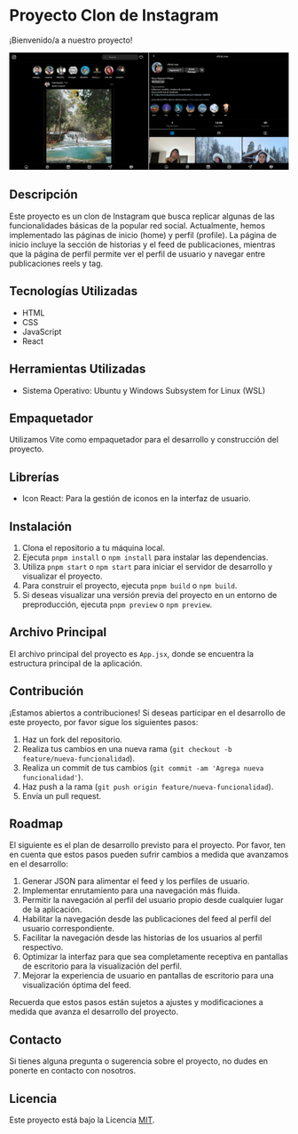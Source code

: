 # Proyecto Clon de Instagram

¡Bienvenido/a a nuestro proyecto!

![img](./HomeProfile.png)


## Descripción

Este proyecto es un clon de Instagram que busca replicar algunas de las funcionalidades básicas de la popular red social. Actualmente, hemos implementado las páginas de inicio (home) y perfil (profile). La página de inicio incluye la sección de historias y el feed de publicaciones, mientras que la página de perfil permite ver el perfil de usuario y navegar entre publicaciones reels y tag.

## Tecnologías Utilizadas

- HTML
- CSS
- JavaScript
- React

## Herramientas Utilizadas

- Sistema Operativo: Ubuntu y Windows Subsystem for Linux (WSL)

## Empaquetador

Utilizamos Vite como empaquetador para el desarrollo y construcción del proyecto.

## Librerías

- Icon React: Para la gestión de iconos en la interfaz de usuario.

## Instalación

1. Clona el repositorio a tu máquina local.
2. Ejecuta `pnpm install` o `npm install` para instalar las dependencias.
3. Utiliza `pnpm start` o `npm start` para iniciar el servidor de desarrollo y visualizar el proyecto.
4. Para construir el proyecto, ejecuta `pnpm build` o `npm build`.
5. Si deseas visualizar una versión previa del proyecto en un entorno de preproducción, ejecuta `pnpm preview` o `npm preview`.

## Archivo Principal

El archivo principal del proyecto es `App.jsx`, donde se encuentra la estructura principal de la aplicación.

## Contribución

¡Estamos abiertos a contribuciones! Si deseas participar en el desarrollo de este proyecto, por favor sigue los siguientes pasos:

1. Haz un fork del repositorio.
2. Realiza tus cambios en una nueva rama (`git checkout -b feature/nueva-funcionalidad`).
3. Realiza un commit de tus cambios (`git commit -am 'Agrega nueva funcionalidad'`).
4. Haz push a la rama (`git push origin feature/nueva-funcionalidad`).
5. Envía un pull request.

## Roadmap

El siguiente es el plan de desarrollo previsto para el proyecto. Por favor, ten en cuenta que estos pasos pueden sufrir cambios a medida que avanzamos en el desarrollo:

1. Generar JSON para alimentar el feed y los perfiles de usuario.
2. Implementar enrutamiento para una navegación más fluida.
3. Permitir la navegación al perfil del usuario propio desde cualquier lugar de la aplicación.
4. Habilitar la navegación desde las publicaciones del feed al perfil del usuario correspondiente.
5. Facilitar la navegación desde las historias de los usuarios al perfil respectivo.
6. Optimizar la interfaz para que sea completamente receptiva en pantallas de escritorio para la visualización del perfil.
7. Mejorar la experiencia de usuario en pantallas de escritorio para una visualización óptima del feed.

Recuerda que estos pasos están sujetos a ajustes y modificaciones a medida que avanza el desarrollo del proyecto.


## Contacto

Si tienes alguna pregunta o sugerencia sobre el proyecto, no dudes en ponerte en contacto con nosotros.

## Licencia

Este proyecto está bajo la Licencia [MIT](LICENSE).
